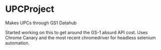 # UPCProject
Makes UPCs through GS1 Datahub

Started working on this to get around the GS-1 absurd API cost.
Uses Chrome Canary and the most recent chromedriver for headless selenium automation.
